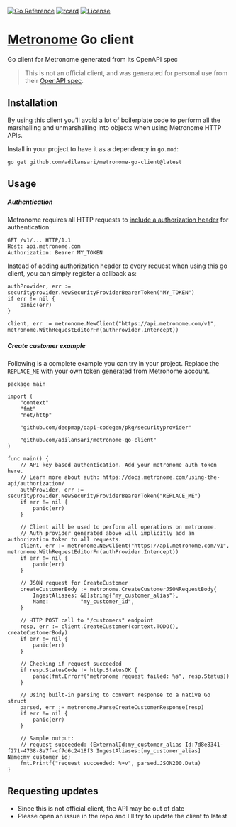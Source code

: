 [![Go Reference](https://pkg.go.dev/badge/github.com/adilansari/metronome-go-client/cobra.svg)](https://pkg.go.dev/github.com/adilansari/metronome-go-client)
[![rcard](https://goreportcard.com/badge/github.com/adilansari/metronome-go-client)](https://goreportcard.com/report/github.com/adilansari/metronome-go-client)
[![License](http://img.shields.io/badge/license-mit-blue.svg?style=flat-square)](https://raw.githubusercontent.com/adilansari/metronome-go-client/main/LICENSE)

[//]: # ([![Sourcegraph]&#40;https://sourcegraph.com/github.com/adilansari/metronome-go-client/-/badge.svg&#41;]&#40;https://sourcegraph.com/github.com/adilansari/metronome-go-client?badge&#41;)

# [Metronome](https://docs.metronome.com/api/) Go client
Go client for Metronome generated from its OpenAPI spec

> This is not an official client, and was generated for personal use from their [OpenAPI spec](https://docs.metronome.com/api/).

## Installation

By using this client you'll avoid a lot of boilerplate code to perform all the 
marshalling and unmarshalling into objects when using Metronome HTTP APIs.

Install in your project to have it as a dependency in `go.mod`:
```shell
go get github.com/adilansari/metronome-go-client@latest
```

## Usage

##### Authentication

Metronome requires all HTTP requests to [include a authorization header](https://docs.metronome.com/using-the-api/authorization/)
for authentication:

```shell
GET /v1/... HTTP/1.1
Host: api.metronome.com
Authorization: Bearer MY_TOKEN
```

Instead of adding authorization header to every request when using this go client, you can
simply register a callback as:

```golang
authProvider, err := securityprovider.NewSecurityProviderBearerToken("MY_TOKEN")
if err != nil {
	panic(err)
}

client, err := metronome.NewClient("https://api.metronome.com/v1", metronome.WithRequestEditorFn(authProvider.Intercept))
```

##### Create customer example

Following is a complete example you can try in your project. Replace the `REPLACE_ME` with your
own token generated from Metronome account.

```golang
package main

import (
	"context"
	"fmt"
	"net/http"

	"github.com/deepmap/oapi-codegen/pkg/securityprovider"

	"github.com/adilansari/metronome-go-client"
)

func main() {
	// API key based authentication. Add your metronome auth token here.
	// Learn more about auth: https://docs.metronome.com/using-the-api/authorization/
	authProvider, err := securityprovider.NewSecurityProviderBearerToken("REPLACE_ME")
	if err != nil {
		panic(err)
	}

	// Client will be used to perform all operations on metronome.
	// Auth provider generated above will implicitly add an authorization token to all requests.
	client, err := metronome.NewClient("https://api.metronome.com/v1", metronome.WithRequestEditorFn(authProvider.Intercept))
	if err != nil {
		panic(err)
	}

	// JSON request for CreateCustomer
	createCustomerBody := metronome.CreateCustomerJSONRequestBody{
		IngestAliases: &[]string{"my_customer_alias"},
		Name:          "my_customer_id",
	}

	// HTTP POST call to "/customers" endpoint
	resp, err := client.CreateCustomer(context.TODO(), createCustomerBody)
	if err != nil {
		panic(err)
	}

	// Checking if request succeeded
	if resp.StatusCode != http.StatusOK {
		panic(fmt.Errorf("metronome request failed: %s", resp.Status))
	}

	// Using built-in parsing to convert response to a native Go struct
	parsed, err := metronome.ParseCreateCustomerResponse(resp)
	if err != nil {
		panic(err)
	}

	// Sample output:
	// request succeeded: {ExternalId:my_customer_alias Id:7d8e8341-f271-4738-8a7f-cf7d6c2418f3 IngestAliases:[my_customer_alias] Name:my_customer_id}
	fmt.Printf("request succeeded: %+v", parsed.JSON200.Data)
}
```

## Requesting updates
- Since this is not official client, the API may be out of date
- Please open an issue in the repo and I'll try to update the client to latest


